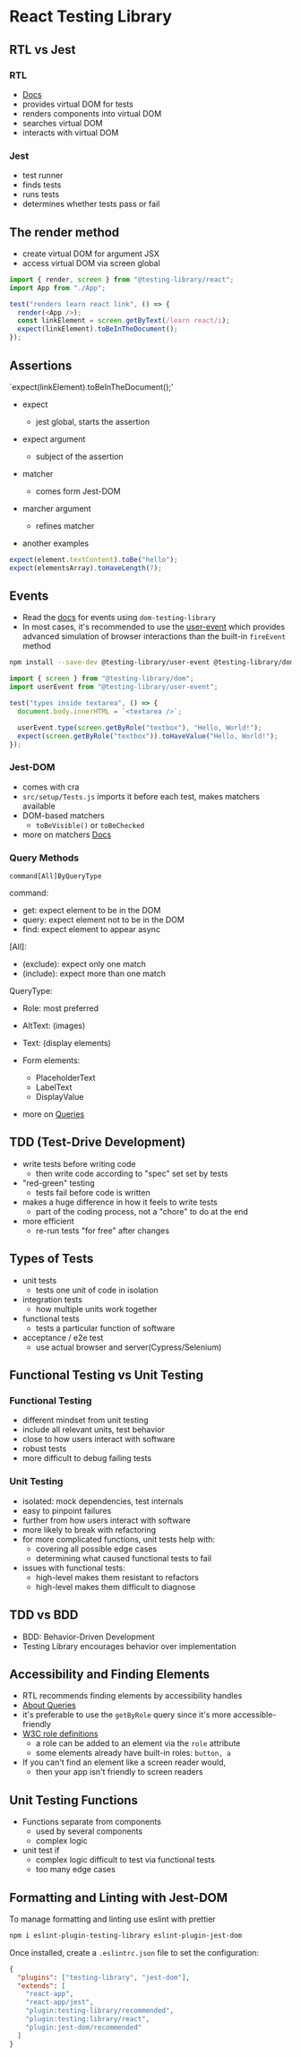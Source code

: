 # React Testing Library

## RTL vs Jest

### RTL

- [Docs](https://testing-library.com/docs/)
- provides virtual DOM for tests
- renders components into virtual DOM
- searches virtual DOM
- interacts with virtual DOM

### Jest

- test runner
- finds tests
- runs tests
- determines whether tests pass or fail

## The render method

- create virtual DOM for argument JSX
- access virtual DOM via screen global

```javascript
import { render, screen } from "@testing-library/react";
import App from "./App";

test("renders learn react link", () => {
  render(<App />);
  const linkElement = screen.getByText(/learn react/i);
  expect(linkElement).toBeInTheDocument();
});
```

## Assertions

`expect(linkElement).toBeInTheDocument();'

- expect
  - jest global, starts the assertion
- expect argument
  - subject of the assertion
- matcher
  - comes form Jest-DOM
- marcher argument

  - refines matcher

- another examples

```javascript
expect(element.textContent).toBe("hello");
expect(elementsArray).toHaveLength(7);
```

## Events

- Read the [docs](https://testing-library.com/docs/dom-testing-library/api-events/) for events using `dom-testing-library`
- In most cases, it's recommended to use the [user-event](https://testing-library.com/docs/ecosystem-user-event) which provides advanced simulation of browser interactions than the built-in `fireEvent` method

```bash
npm install --save-dev @testing-library/user-event @testing-library/dom
```

```javascript
import { screen } from "@testing-library/dom";
import userEvent from "@testing-library/user-event";

test("types inside textarea", () => {
  document.body.innerHTML = `<textarea />`;

  userEvent.type(screen.getByRole("textbox"), "Hello, World!");
  expect(screen.getByRole("textbox")).toHaveValue("Hello, World!");
});
```

### Jest-DOM

- comes with cra
- `src/setup/Tests.js` imports it before each test, makes matchers available
- DOM-based matchers
  - `toBeVisible()` or `toBeChecked`
- more on matchers [Docs](https://github.com/testing-library/jest-dom)

### Query Methods

`command[All]ByQueryType`

command:

- get: expect element to be in the DOM
- query: expect element not to be in the DOM
- find: expect element to appear async

[All]:

- (exclude): expect only one match
- (include): expect more than one match

QueryType:

- Role: most preferred
- AltText: (images)
- Text: (display elements)
- Form elements:

  - PlaceholderText
  - LabelText
  - DisplayValue

- more on [Queries](https://testing-library.com/docs/queries/about/)

## TDD (Test-Drive Development)

- write tests before writing code
  - then write code according to "spec" set set by tests
- "red-green" testing
  - tests fail before code is written
- makes a huge difference in how it feels to write tests
  - part of the coding process, not a "chore" to do at the end
- more efficient
  - re-run tests "for free" after changes

## Types of Tests

- unit tests
  - tests one unit of code in isolation
- integration tests
  - how multiple units work together
- functional tests
  - tests a particular function of software
- acceptance / e2e test
  - use actual browser and server(Cypress/Selenium)

## Functional Testing vs Unit Testing

### Functional Testing

- different mindset from unit testing
- include all relevant units, test behavior
- close to how users interact with software
- robust tests
- more difficult to debug failing tests

### Unit Testing

- isolated: mock dependencies, test internals
- easy to pinpoint failures
- further from how users interact with software
- more likely to break with refactoring
- for more complicated functions, unit tests help with:
  - covering all possible edge cases
  - determining what caused functional tests to fail
- issues with functional tests:
  - high-level makes them resistant to refactors
  - high-level makes them difficult to diagnose

## TDD vs BDD

- BDD: Behavior-Driven Development
- Testing Library encourages behavior over implementation

## Accessibility and Finding Elements

- RTL recommends finding elements by accessibility handles
- [About Queries](https://testing-library.com/docs/queries/about/#priority)
- it's preferable to use the `getByRole` query since it's more accessible-friendly
- [W3C role definitions](https://www.w3.org/TR/wai-aria/#role_definitions)
  - a role can be added to an element via the `role` attribute
  - some elements already have built-in roles: `button, a`
- If you can't find an element like a screen reader would,
  - then your app isn't friendly to screen readers

## Unit Testing Functions

- Functions separate from components
  - used by several components
  - complex logic
- unit test if
  - complex logic difficult to test via functional tests
  - too many edge cases

## Formatting and Linting with Jest-DOM

To manage formatting and linting use eslint with prettier

```bash
npm i eslint-plugin-testing-library eslint-plugin-jest-dom
```

Once installed, create a `.eslintrc.json` file to set the configuration:

```json
{
  "plugins": ["testing-library", "jest-dom"],
  "extends": [
    "react-app",
    "react-app/jest",
    "plugin:testing-library/recommended",
    "plugin:testing:library/react",
    "plugin:jest-dom/recommended"
  ]
}
```
